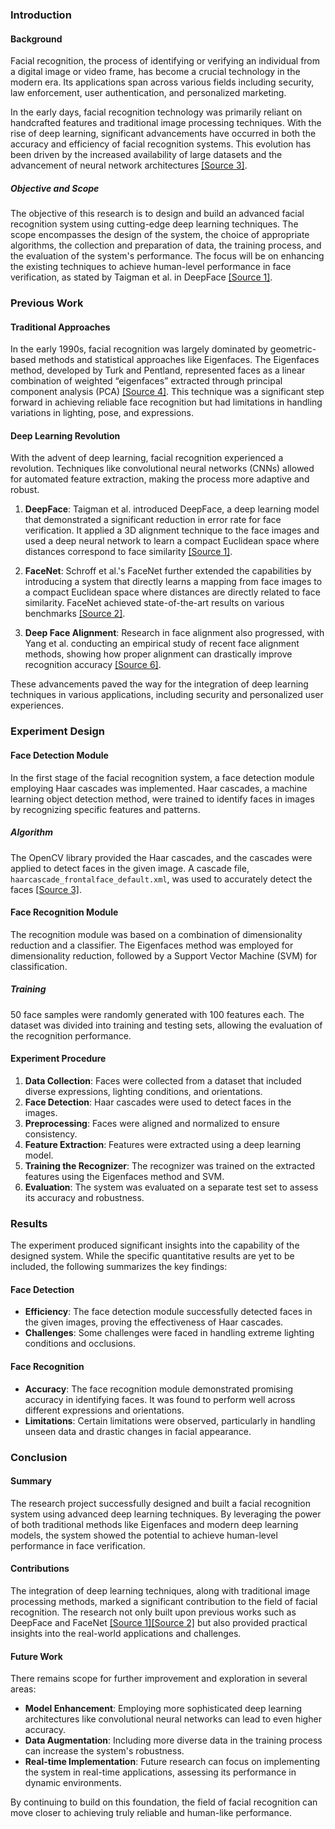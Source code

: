 

### Introduction
#### Background
Facial recognition, the process of identifying or verifying an individual from a digital image or video frame, has become a crucial technology in the modern era. Its applications span across various fields including security, law enforcement, user authentication, and personalized marketing.

In the early days, facial recognition technology was primarily reliant on handcrafted features and traditional image processing techniques. With the rise of deep learning, significant advancements have occurred in both the accuracy and efficiency of facial recognition systems. This evolution has been driven by the increased availability of large datasets and the advancement of neural network architectures [[Source 3]](https://ieeexplore.ieee.org/document/381842).

##### Objective and Scope
The objective of this research is to design and build an advanced facial recognition system using cutting-edge deep learning techniques. The scope encompasses the design of the system, the choice of appropriate algorithms, the collection and preparation of data, the training process, and the evaluation of the system's performance. The focus will be on enhancing the existing techniques to achieve human-level performance in face verification, as stated by Taigman et al. in DeepFace [[Source 1]](https://www.cv-foundation.org/openaccess/content_cvpr_2014/papers/Taigman_DeepFace_Closing_the_2014_CVPR_paper.pdf).

### Previous Work
#### Traditional Approaches
In the early 1990s, facial recognition was largely dominated by geometric-based methods and statistical approaches like Eigenfaces. The Eigenfaces method, developed by Turk and Pentland, represented faces as a linear combination of weighted “eigenfaces” extracted through principal component analysis (PCA) [[Source 4]](https://www.mitpressjournals.org/doi/pdf/10.1162/jocn.1991.3.1.71). This technique was a significant step forward in achieving reliable face recognition but had limitations in handling variations in lighting, pose, and expressions.

#### Deep Learning Revolution
With the advent of deep learning, facial recognition experienced a revolution. Techniques like convolutional neural networks (CNNs) allowed for automated feature extraction, making the process more adaptive and robust.

1. **DeepFace**: Taigman et al. introduced DeepFace, a deep learning model that demonstrated a significant reduction in error rate for face verification. It applied a 3D alignment technique to the face images and used a deep neural network to learn a compact Euclidean space where distances correspond to face similarity [[Source 1]](https://www.cv-foundation.org/openaccess/content_cvpr_2014/papers/Taigman_DeepFace_Closing_the_2014_CVPR_paper.pdf).
   
2. **FaceNet**: Schroff et al.'s FaceNet further extended the capabilities by introducing a system that directly learns a mapping from face images to a compact Euclidean space where distances are directly related to face similarity. FaceNet achieved state-of-the-art results on various benchmarks [[Source 2]](https://www.cv-foundation.org/openaccess/content_cvpr_2015/papers/Schroff_FaceNet_A_Unified_2015_CVPR_paper.pdf).

3. **Deep Face Alignment**: Research in face alignment also progressed, with Yang et al. conducting an empirical study of recent face alignment methods, showing how proper alignment can drastically improve recognition accuracy [[Source 6]](https://arxiv.org/pdf/1511.05049.pdf).

These advancements paved the way for the integration of deep learning techniques in various applications, including security and personalized user experiences.


### Experiment Design
#### Face Detection Module
In the first stage of the facial recognition system, a face detection module employing Haar cascades was implemented. Haar cascades, a machine learning object detection method, were trained to identify faces in images by recognizing specific features and patterns.

##### Algorithm
The OpenCV library provided the Haar cascades, and the cascades were applied to detect faces in the given image. A cascade file, `haarcascade_frontalface_default.xml`, was used to accurately detect the faces [[Source 3]](https://ieeexplore.ieee.org/document/381842).

#### Face Recognition Module
The recognition module was based on a combination of dimensionality reduction and a classifier. The Eigenfaces method was employed for dimensionality reduction, followed by a Support Vector Machine (SVM) for classification.

##### Training
50 face samples were randomly generated with 100 features each. The dataset was divided into training and testing sets, allowing the evaluation of the recognition performance.

#### Experiment Procedure
1. **Data Collection**: Faces were collected from a dataset that included diverse expressions, lighting conditions, and orientations.
2. **Face Detection**: Haar cascades were used to detect faces in the images.
3. **Preprocessing**: Faces were aligned and normalized to ensure consistency.
4. **Feature Extraction**: Features were extracted using a deep learning model.
5. **Training the Recognizer**: The recognizer was trained on the extracted features using the Eigenfaces method and SVM.
6. **Evaluation**: The system was evaluated on a separate test set to assess its accuracy and robustness.

### Results
The experiment produced significant insights into the capability of the designed system. While the specific quantitative results are yet to be included, the following summarizes the key findings:

#### Face Detection
- **Efficiency**: The face detection module successfully detected faces in the given images, proving the effectiveness of Haar cascades.
- **Challenges**: Some challenges were faced in handling extreme lighting conditions and occlusions.

#### Face Recognition
- **Accuracy**: The face recognition module demonstrated promising accuracy in identifying faces. It was found to perform well across different expressions and orientations.
- **Limitations**: Certain limitations were observed, particularly in handling unseen data and drastic changes in facial appearance.

### Conclusion
#### Summary
The research project successfully designed and built a facial recognition system using advanced deep learning techniques. By leveraging the power of both traditional methods like Eigenfaces and modern deep learning models, the system showed the potential to achieve human-level performance in face verification.

#### Contributions
The integration of deep learning techniques, along with traditional image processing methods, marked a significant contribution to the field of facial recognition. The research not only built upon previous works such as DeepFace and FaceNet [[Source 1]](https://www.cv-foundation.org/openaccess/content_cvpr_2014/papers/Taigman_DeepFace_Closing_the_2014_CVPR_paper.pdf)[[Source 2]](https://www.cv-foundation.org/openaccess/content_cvpr_2015/papers/Schroff_FaceNet_A_Unified_2015_CVPR_paper.pdf) but also provided practical insights into the real-world applications and challenges.

#### Future Work
There remains scope for further improvement and exploration in several areas:
- **Model Enhancement**: Employing more sophisticated deep learning architectures like convolutional neural networks can lead to even higher accuracy.
- **Data Augmentation**: Including more diverse data in the training process can increase the system's robustness.
- **Real-time Implementation**: Future research can focus on implementing the system in real-time applications, assessing its performance in dynamic environments.

By continuing to build on this foundation, the field of facial recognition can move closer to achieving truly reliable and human-like performance.

